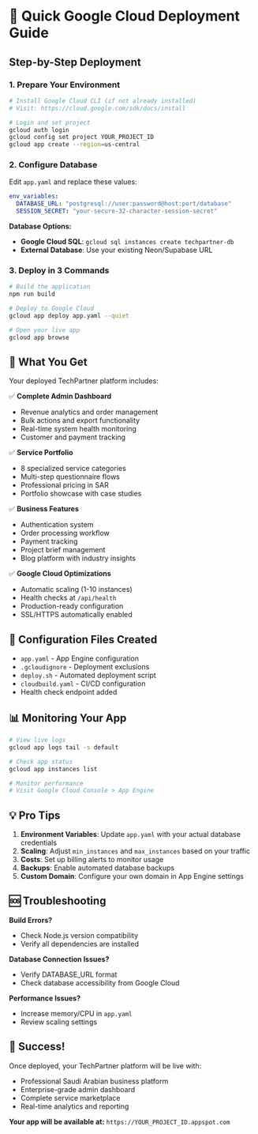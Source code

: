 # 🚀 Quick Google Cloud Deployment Guide

## Step-by-Step Deployment

### 1. **Prepare Your Environment**
```bash
# Install Google Cloud CLI (if not already installed)
# Visit: https://cloud.google.com/sdk/docs/install

# Login and set project
gcloud auth login
gcloud config set project YOUR_PROJECT_ID
gcloud app create --region=us-central
```

### 2. **Configure Database**
Edit `app.yaml` and replace these values:
```yaml
env_variables:
  DATABASE_URL: "postgresql://user:password@host:port/database"
  SESSION_SECRET: "your-secure-32-character-session-secret"
```

**Database Options:**
- **Google Cloud SQL**: `gcloud sql instances create techpartner-db`
- **External Database**: Use your existing Neon/Supabase URL

### 3. **Deploy in 3 Commands**
```bash
# Build the application
npm run build

# Deploy to Google Cloud
gcloud app deploy app.yaml --quiet

# Open your live app
gcloud app browse
```

## 🎯 What You Get

Your deployed TechPartner platform includes:

✅ **Complete Admin Dashboard**
- Revenue analytics and order management
- Bulk actions and export functionality
- Real-time system health monitoring
- Customer and payment tracking

✅ **Service Portfolio**
- 8 specialized service categories
- Multi-step questionnaire flows
- Professional pricing in SAR
- Portfolio showcase with case studies

✅ **Business Features**
- Authentication system
- Order processing workflow
- Payment tracking
- Project brief management
- Blog platform with industry insights

✅ **Google Cloud Optimizations**
- Automatic scaling (1-10 instances)
- Health checks at `/api/health`
- Production-ready configuration
- SSL/HTTPS automatically enabled

## 🔧 Configuration Files Created

- `app.yaml` - App Engine configuration
- `.gcloudignore` - Deployment exclusions
- `deploy.sh` - Automated deployment script
- `cloudbuild.yaml` - CI/CD configuration
- Health check endpoint added

## 📊 Monitoring Your App

```bash
# View live logs
gcloud app logs tail -s default

# Check app status
gcloud app instances list

# Monitor performance
# Visit Google Cloud Console > App Engine
```

## 💡 Pro Tips

1. **Environment Variables**: Update `app.yaml` with your actual database credentials
2. **Scaling**: Adjust `min_instances` and `max_instances` based on your traffic
3. **Costs**: Set up billing alerts to monitor usage
4. **Backups**: Enable automated database backups
5. **Custom Domain**: Configure your own domain in App Engine settings

## 🆘 Troubleshooting

**Build Errors?**
- Check Node.js version compatibility
- Verify all dependencies are installed

**Database Connection Issues?**
- Verify DATABASE_URL format
- Check database accessibility from Google Cloud

**Performance Issues?**
- Increase memory/CPU in `app.yaml`
- Review scaling settings

## 🎉 Success!

Once deployed, your TechPartner platform will be live with:
- Professional Saudi Arabian business platform
- Enterprise-grade admin dashboard
- Complete service marketplace
- Real-time analytics and reporting

**Your app will be available at:** `https://YOUR_PROJECT_ID.appspot.com`